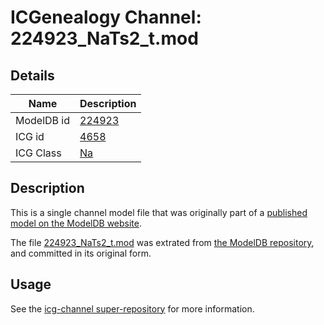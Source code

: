 # ICGenealogy Channel: 224923\_NaTs2\_t.mod

## Details

Name | Description
---- | -----------
ModelDB id | [224923](http://senselab.med.yale.edu/ModelDB/ShowModel.cshtml?model=224923)
ICG id | [4658](http://icg.neurotheory.ox.ac.uk/channels/2/4658)
ICG Class | [Na](http://icg.neurotheory.ox.ac.uk/channels/2)

## Description

This is a single channel model file that was originally part of a [published model on the ModelDB website](http://senselab.med.yale.edu/mModelDB/ShowModel.cshtml?model=224923).

The file [224923\_NaTs2\_t.mod](224923_NaTs2_t.mod) was extrated from [the ModelDB repository](http://senselab.med.yale.edu/ModelDB/ShowModel.cshtml?model=224923), and committed in its original form.

## Usage

See the [icg-channel super-repository](https://github.com/icgenealogy/icg-channels) for more information.